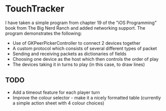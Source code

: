 # TouchTracker

I have taken a simple program from chapter 19 of the "iOS Programming" book from The Big Nerd Ranch and added
networking support. The program demonstrates the following:

- Use of GKPeerPickerController to connect 2 devices together
- A custom protocol which consists of several different types of packet
- Sending and receiving packets as dictionaries of fields
- Choosing one device as the host which then controls the order of play
- The devices taking it in turns to play (in this case, to draw lines)

## TODO

- Add a timeout feature for each player turn
- Improve the colour selector - make it a nicely formatted table (currently a simple action sheet with 4 colour choices)


